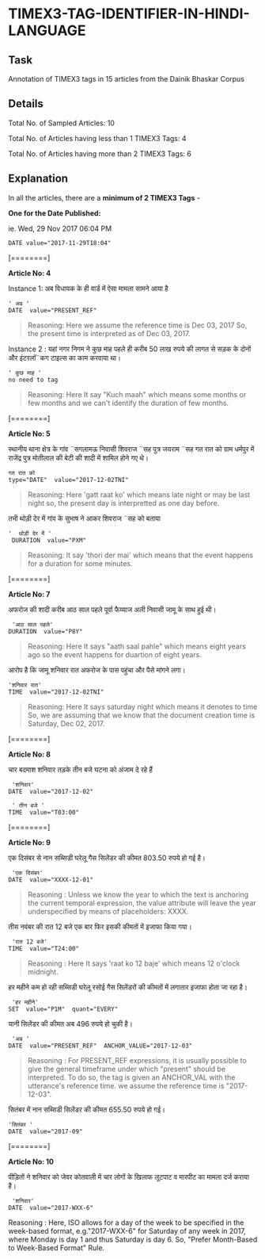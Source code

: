 # TIMEX3-TAG-IDENTIFIER-IN-HINDI-LANGUAGE

## Task 
Annotation of TIMEX3 tags in  15 articles from the Dainik Bhaskar Corpus 

## Details 

Total No. of Sampled Articles:  10 

Total No. of Articles having less than 1 TIMEX3 Tags:  4

Total No. of Articles having more than 2 TIMEX3 Tags:  6

## Explanation 

In all the articles,  there are a **minimum of 2 TIMEX3 Tags** - 

**One for the Date Published:** 

ie.  Wed, 29 Nov 2017 06:04 PM
```
DATE value="2017-11-29T18:04"
```
[========]

**Article No: 4**

Instance 1:
अब विधायक के ही वार्ड में ऐसा मामला सामने आया है

```
' अब '
DATE  value="PRESENT_REF"
```
> Reasoning:  Here we assume the reference time is Dec 03, 2017 So, the present time is interpreted as of Dec 03, 2017.

Instance 2 :
यहां नगर निगम ने कुछ माह पहले ही करीब 50 लाख रुपये की लागत से सड़क के दोनों और इंटरलॉ¨कग टाइल्स का काम करवाया था।

```
' कुछ माह '
no need to tag
```
> Reasoning:  Here It say "Kuch maah" which means some months or few months and we can't identify the duration of few months.

[========]

**Article No: 5**

स्थानीय थाना क्षेत्र के गांव ¨सगलामऊ निवासी शिवराज ¨सह पुत्र जयराम ¨सह  गत रात को  ग्राम धर्मपुर में राजेंद्र पुत्र मोतीलाल की बेटी की शादी में शामिल होने गए थे।

```
गत रात को
type="DATE"  value="2017-12-02TNI"
```
>Reasoning:  Here 'gatt raat ko' which means late night or may be last night so, the present day is interpretted as one day before. 

तभी थोड़ी देर में गांव के सुभाष ने आकर शिवराज ¨सह को बताया

```
'  थोड़ी देर में '
 DURATION  value="PXM"
 ```
 >Reasoning:  It say 'thori der mai' which means that the event happens for a duration for some minutes.
 
[========]

**Article No: 7**

अफरोज की शादी करीब आठ साल पहले पूर्वा फैय्याज अली निवासी जामू के साथ हुई थी।
```
 'आठ साल पहले'
DURATION  value="P8Y"
```
> Reasoning: Here It says "aath saal pahle" which means eight years ago so the event happens for duartion of eight years.

 आरोप है कि जामू शनिवार रात अफरोज के पास पहुंचा और पैसे मांगने लगा।
```
'शनिवार रात'
TIME  value="2017-12-02TNI"
```
> Reasoning: Here It says saturday night which means it denotes to time So, we are assuming that we know that the document creation time is Saturday, Dec 02, 2017.

[========]

**Article No: 8**

चार बदमाश शनिवार तड़के तीन बजे घटना को अंजाम दे रहे हैं
```
 'शनिवार'
DATE  value="2017-12-02"
```
```
 ' तीन बजे '
TIME  value="T03:00"
```
[========]

**Article No: 9**

 एक दिसंबर से नान सब्सिडी घरेलू गैस सिलेंडर की कीमत 803.50 रुपये हो गई है।
```
 'एक दिसंबर'
DATE  value="XXXX-12-01"
```
>Reasoning : Unless we know the year to which the text is anchoring the current temporal expression, the value attribute will leave the year underspecified by means of placeholders: XXXX.

तीस नवंबर की रात 12 बजे एक बार फिर इसकी कीमतों में इजाफा किया गया।
```
 'रात 12 बजे'
TIME  value="T24:00"
```
>Reasoning : Here It says 'raat ko 12 baje' which means 12 o'clock midnight.

हर महीने कम हो रही सब्सिडी घरेलू रसोई गैस सिलेंडरों की कीमतों में लगातार इजाफा होता जा रहा है।
```
 'हर महीने'
SET  value="P1M"  quant="EVERY"
```
यानी सिलेंडर की कीमत अब 496 रुपये हो चुकी है।
```
 'अब '
DATE  value="PRESENT_REF"  ANCHOR_VALUE="2017-12-03"
```
>Reasoning : For PRESENT_REF expressions, it is usually possible to give the general timeframe under which "present" should be interpreted. To do so, the tag is given an ANCHOR_VAL with the utterance's reference time. we assume the reference time is "2017-12-03".

 सितंबर में नान सब्सिडी सिलेंडर की कीमत 655.50 रुपये हो गई।
 ```
 'सितंबर '
DATE  value="2017-09"
```
[========]

**Article No: 10**

 पीड़ितों ने शनिवार को जेवर कोतवाली में चार लोगों के खिलाफ लूटपाट व मारपीट का मामला दर्ज कराया है।
```
 'शनिवार'
DATE  value="2017-WXX-6"
```
Reasoning : Here, ISO allows for a day of the week to be specified in the week-based format, e.g."2017-WXX-6" for Saturday of any week in 2017, where Monday is day 1 and thus Saturday is day 6.
So, "Prefer Month-Based to Week-Based Format" Rule.
